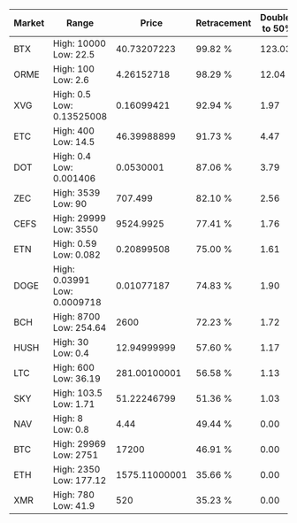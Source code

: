 | Market | Range | Price| Retracement | Doubles to 50% |
| --- | --- | --- | --- | --- |
| BTX | High: 10000<br />Low: 22.5 | 40.73207223 | 99.82 % | 123.03 |
| ORME | High: 100<br />Low: 2.6 | 4.26152718 | 98.29 % | 12.04 |
| XVG | High: 0.5<br />Low: 0.13525008 | 0.16099421 | 92.94 % | 1.97 |
| ETC | High: 400<br />Low: 14.5 | 46.39988899 | 91.73 % | 4.47 |
| DOT | High: 0.4<br />Low: 0.001406 | 0.0530001 | 87.06 % | 3.79 |
| ZEC | High: 3539<br />Low: 90 | 707.499 | 82.10 % | 2.56 |
| CEFS | High: 29999<br />Low: 3550 | 9524.9925 | 77.41 % | 1.76 |
| ETN | High: 0.59<br />Low: 0.082 | 0.20899508 | 75.00 % | 1.61 |
| DOGE | High: 0.03991<br />Low: 0.0009718 | 0.01077187 | 74.83 % | 1.90 |
| BCH | High: 8700<br />Low: 254.64 | 2600 | 72.23 % | 1.72 |
| HUSH | High: 30<br />Low: 0.4 | 12.94999999 | 57.60 % | 1.17 |
| LTC | High: 600<br />Low: 36.19 | 281.00100001 | 56.58 % | 1.13 |
| SKY | High: 103.5<br />Low: 1.71 | 51.22246799 | 51.36 % | 1.03 |
| NAV | High: 8<br />Low: 0.8 | 4.44 | 49.44 % | 0.00 |
| BTC | High: 29969<br />Low: 2751 | 17200 | 46.91 % | 0.00 |
| ETH | High: 2350<br />Low: 177.12 | 1575.11000001 | 35.66 % | 0.00 |
| XMR | High: 780<br />Low: 41.9 | 520 | 35.23 % | 0.00 |
